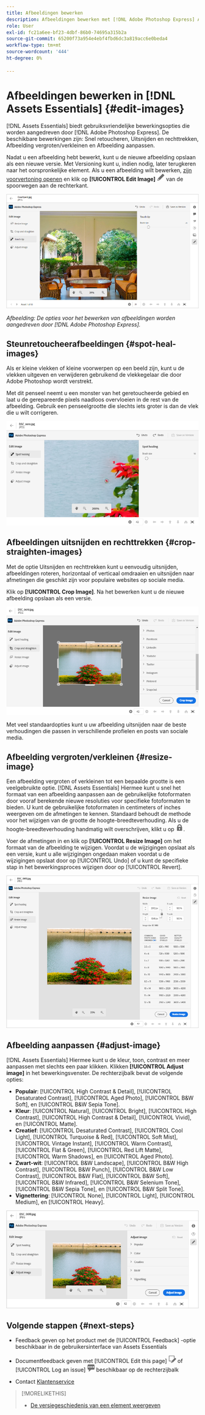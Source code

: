 ```yaml
---
title: Afbeeldingen bewerken
description: Afbeeldingen bewerken met [!DNL Adobe Photoshop Express] Aangedreven opties en sparen bijgewerkte beelden als versies.
role: User
exl-id: fc21a6ee-bf23-4dbf-86b0-74695a315b2a
source-git-commit: 65200f73a954e4ebf4fbd6dc3a819acc6e0beda4
workflow-type: tm+mt
source-wordcount: '444'
ht-degree: 0%

---
```


# Afbeeldingen bewerken in [!DNL Assets Essentials] {#edit-images}

[!DNL Assets Essentials] biedt gebruiksvriendelijke bewerkingsopties die worden aangedreven door [!DNL Adobe Photoshop Express]. De beschikbare bewerkingen zijn: Snel retoucheren, Uitsnijden en rechttrekken, Afbeelding vergroten/verkleinen en Afbeelding aanpassen.

Nadat u een afbeelding hebt bewerkt, kunt u de nieuwe afbeelding opslaan als een nieuwe versie. Met Versioning kunt u, indien nodig, later terugkeren naar het oorspronkelijke element. Als u een afbeelding wilt bewerken, [zijn voorvertoning openen](/help/using/navigate-view.md#preview-assets) en klik op **[!UICONTROL Edit Image]** ![bewerkingspictogram](assets/do-not-localize/edit-icon.png) van de spoorwegen aan de rechterkant.

![Opties voor het bewerken van een afbeelding](assets/edit-image2.png)

*Afbeelding: De opties voor het bewerken van afbeeldingen worden aangedreven door [!DNL Adobe Photoshop Express].*

## Steunretoucheerafbeeldingen {#spot-heal-images}

Als er kleine vlekken of kleine voorwerpen op een beeld zijn, kunt u de vlekken uitgeven en verwijderen gebruikend de vlekkegelaar die door Adobe Photoshop wordt verstrekt.

Met dit penseel neemt u een monster van het geretoucheerde gebied en laat u de gerepareerde pixels naadloos overvloeien in de rest van de afbeelding. Gebruik een penseelgrootte die slechts iets groter is dan de vlek die u wilt corrigeren.

![Optie Snel retoucheren](assets/edit-spot-healing.png)

<!-- 
TBD: See if we should give backlinks to PS docs for these concepts.
For more information about how Spot Healing works in Photoshop, see [retouching and repairing photos](https://helpx.adobe.com/photoshop/using/retouching-repairing-images.html). 
-->

## Afbeeldingen uitsnijden en rechttrekken {#crop-straighten-images}

Met de optie Uitsnijden en rechttrekken kunt u eenvoudig uitsnijden, afbeeldingen roteren, horizontaal of verticaal omdraaien en uitsnijden naar afmetingen die geschikt zijn voor populaire websites op sociale media.

Klik op **[!UICONTROL Crop Image]**. Na het bewerken kunt u de nieuwe afbeelding opslaan als een versie.

![Optie voor uitsnijden en rechttrekken](assets/edit-crop-straighten.png)

Met veel standaardopties kunt u uw afbeelding uitsnijden naar de beste verhoudingen die passen in verschillende profielen en posts van sociale media.

## Afbeelding vergroten/verkleinen {#resize-image}

Een afbeelding vergroten of verkleinen tot een bepaalde grootte is een veelgebruikte optie. [!DNL Assets Essentials] Hiermee kunt u snel het formaat van een afbeelding aanpassen aan de gebruikelijke fotoformaten door vooraf berekende nieuwe resoluties voor specifieke fotoformaten te bieden. U kunt de gebruikelijke fotoformaten in centimeters of inches weergeven om de afmetingen te kennen. Standaard behoudt de methode voor het wijzigen van de grootte de hoogte-breedteverhouding. Als u de hoogte-breedteverhouding handmatig wilt overschrijven, klikt u op ![](assets/do-not-localize/lock-closed-icon.png).

Voer de afmetingen in en klik op **[!UICONTROL Resize Image]** om het formaat van de afbeelding te wijzigen. Voordat u de wijzigingen opslaat als een versie, kunt u alle wijzigingen ongedaan maken voordat u de wijzigingen opslaat door op [!UICONTROL Undo] of u kunt de specifieke stap in het bewerkingsproces wijzigen door op [!UICONTROL Revert].

![Opties voor het wijzigen van het formaat van een afbeelding](assets/resize-image.png)

## Afbeelding aanpassen {#adjust-image}

[!DNL Assets Essentials] Hiermee kunt u de kleur, toon, contrast en meer aanpassen met slechts een paar klikken. Klikken **[!UICONTROL Adjust image]** in het bewerkingsvenster. De rechterzijbalk bevat de volgende opties:

* **Populair**: [!UICONTROL High Contrast & Detail], [!UICONTROL Desaturated Contrast], [!UICONTROL Aged Photo], [!UICONTROL B&W Soft], en [!UICONTROL B&W Sepia Tone].
* **Kleur**: [!UICONTROL Natural], [!UICONTROL Bright], [!UICONTROL High Contrast], [!UICONTROL High Contrast & Detail], [!UICONTROL Vivid], en [!UICONTROL Matte].
* **Creatief**: [!UICONTROL Desaturated Contrast], [!UICONTROL Cool Light], [!UICONTROL Turquoise & Red], [!UICONTROL Soft Mist], [!UICONTROL Vintage Instant], [!UICONTROL Warm Contrast], [!UICONTROL Flat & Green], [!UICONTROL Red Lift Matte], [!UICONTROL Warm Shadows], en [!UICONTROL Aged Photo].
* **Zwart-wit**: [!UICONTROL B&W Landscape], [!UICONTROL B&W High Contrast], [!UICONTROL B&W Punch], [!UICONTROL B&W Low Contrast], [!UICONTROL B&W Flat], [!UICONTROL B&W Soft], [!UICONTROL B&W Infrared], [!UICONTROL B&W Selenium Tone], [!UICONTROL B&W Sepia Tone], en [!UICONTROL B&W Split Tone].
* **Vignettering**: [!UICONTROL None], [!UICONTROL Light], [!UICONTROL Medium], en [!UICONTROL Heavy].

![Afbeelding aanpassen door bewerken](assets/adjust-image.png)

<!--
TBD: Insert a video of the available social media options.
-->

## Volgende stappen {#next-steps}

* Feedback geven op het product met de [!UICONTROL Feedback] -optie beschikbaar in de gebruikersinterface van Assets Essentials

* Documentfeedback geven met [!UICONTROL Edit this page] ![de pagina bewerken](assets/do-not-localize/edit-page.png) of [!UICONTROL Log an issue] ![een GitHub-probleem maken](assets/do-not-localize/github-issue.png) beschikbaar op de rechterzijbalk

* Contact [Klantenservice](https://experienceleague.adobe.com/?support-solution=General#support)

>[!MORELIKETHIS]
>
>* [De versiegeschiedenis van een element weergeven](/help/using/navigate-view.md)
